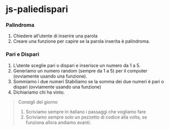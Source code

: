 # js-paliedispari

### Palindroma
1. Chiedere all’utente di inserire una parola
2. Creare una funzione per capire se la parola inserita è palindroma.

### Pari e Dispari
1. L’utente sceglie pari o dispari e inserisce un numero da 1 a 5.
2. Generiamo un numero random (sempre da 1 a 5) per il computer (ovviamente usando una funzione). 
3. Sommiamo i due numeri
Stabiliamo se la somma dei due numeri è pari o dispari (ovviamente  usando una funzione)
4. Dichiariamo chi ha vinto.
>Consigli del giorno
>1. Scriviamo sempre in italiano i passaggi che vogliamo fare
>2. Scriviamo sempre solo un pezzetto di codice alla volta, se funziona allora andiamo avanti.
